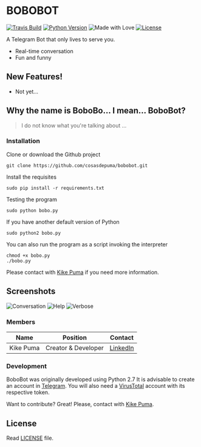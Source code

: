 # BOBOBOT
[![Travis Build](https://img.shields.io/travis/CosasDePuma/BoboBot.svg)](https://travis-ci.org/CosasDePuma/BoboBot) [![Python Version](https://img.shields.io/badge/python-2.7.13-yellow.svg?style=flat)](https://www.python.org/downloads/release/python-2713/) ![Made with Love](https://img.shields.io/badge/made%20with-<3-red.svg?style=flat) [![License](https://img.shields.io/github/license/CosasDePuma/BoboBot.svg)](https://github.com/CosasDePuma/BoboBot/blob/master/LICENSE)

A Telegram Bot that only lives to serve you.

  - Real-time conversation
  - Fun and funny

## New Features!

  - Not yet...

## Why the name is BoboBo... I mean... BoboBot?

> I do not know what you're talking about ...

### Installation
Clone or download the Github project
```
git clone https://github.com/cosasdepuma/bobobot.git
```
Install the requisites
```
sudo pip install -r requirements.txt
```
Testing the program
```
sudo python bobo.py
```
If you have another default version of Python
```
sudo python2 bobo.py
```
You can also run the program as a script invoking the interpreter
```
chmod +x bobo.py
./bobo.py
```

 Please contact with [Kike Puma](https://linkedin.com/in/kikepuma) if you need more information.

## Screenshots
![Conversation](https://github.com/CosasDePuma/BoboBot/blob/master/.screenshots/conversation.png?raw=true)
![Help](https://github.com/CosasDePuma/BoboBot/blob/master/.screenshots/help.png?raw=true)
![Verbose](https://github.com/CosasDePuma/BoboBot/blob/master/.screenshots/verbose.png?raw=true)

### Members

| Name | Position | Contact |
| ------ | ------ | ------ |
| Kike Puma | Creator & Developer | [LinkedIn](https://linkedin.com/in/kikepuma) |


### Development

BoboBot was originally developed using Python 2.7
It is advisable to create an account in [Telegram](https://telegram.org/).
You will also need a [VirusTotal](https://virustotal.com/) account with its respective token.

Want to contribute? Great!
Please, contact with [Kike Puma](https://linkedin.com/in/kikepuma).

License
----
Read [LICENSE](https://github.com/CosasDePuma/BoboBot/blob/master/LICENSE) file.
